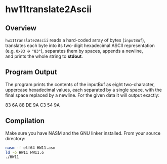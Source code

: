 # hw11translate2Ascii

## Overview

`hw11translate2Ascii` reads a hard-coded array of bytes (`inputBuf`),  
translates each byte into its two-digit hexadecimal ASCII representation  
(e.g. `0x83` → `"83"`), separates them by spaces, appends a newline,  
and prints the whole string to **stdout**.

## Program Output

The program prints the contents of the inputBuf as eight two-character, uppercase hexadecimal values, each separated by a single space, with the final space replaced by a newline.
For the given data it will output exactly:

83 6A 88 DE 9A C3 54 9A

## Compilation

Make sure you have NASM and the GNU linker installed. From your source directory:

```bash
nasm -f elf64 HW11.asm
ld -o HW11 HW11.o
./HW11
